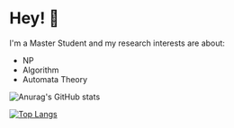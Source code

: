 # Hey! 👋

I'm a Master Student and my research interests are about:

* NP
* Algorithm
* Automata Theory

![Anurag's GitHub stats](https://github-readme-stats.vercel.app/api?username=workerjinqi&theme=swift&show_icons=true)


[![Top Langs](https://github-readme-stats.vercel.app/api/top-langs/?username=workerjinqi&layout=compact)](https://github.com/workerjinqi/github-readme-stats)
